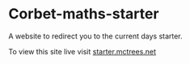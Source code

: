# Corbet-maths-starter
A website to redirect you to the current days starter.

To view this site live visit [starter.mctrees.net](https://starter.mctrees.net)
